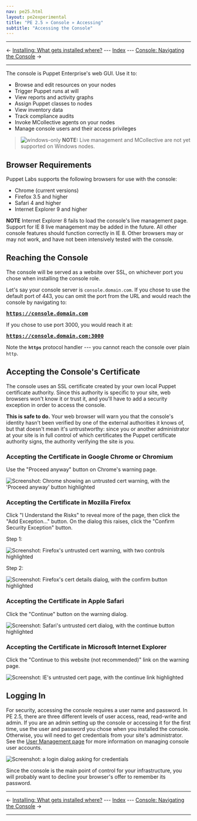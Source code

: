```yaml
---
nav: pe25.html
layout: pe2experimental
title: "PE 2.5 » Console » Accessing"
subtitle: "Accessing the Console"
---
```


* * *

&larr; [Installing: What gets installed where?](./install_what_and_where.html) --- [Index](./) --- [Console: Navigating the Console](./console_navigating.html) &rarr;

* * *



The console is Puppet Enterprise's web GUI. Use it to:

* Browse and edit resources on your nodes
* Trigger Puppet runs at will
* View reports and activity graphs
* Assign Puppet classes to nodes
* View inventory data
* Track compliance audits
* Invoke MCollective agents on your nodes
* Manage console users and their access privileges

> ![windows-only](./images/windows-logo-small.jpg) **NOTE:** Live management and MCollective are not yet supported on Windows nodes.

Browser Requirements
-----

Puppet Labs supports the following browsers for use with the console:

- Chrome (current versions)
- Firefox 3.5 and higher
- Safari 4 and higher
- Internet Explorer 9 and higher

**NOTE** Internet Explorer 8 fails to load the console's live management page. Support for IE 8 live management may be added in the future. All other console features should function correctly in IE 8. Other browsers may or may not work, and have not been intensively tested with the console. 

Reaching the Console
-----

The console will be served as a website over SSL, on whichever port you chose when installing the console role. 

Let's say your console server is `console.domain.com`. If you chose to use the default port of 443, you can omit the port from the URL and would reach the console by navigating to:

<big><strong><code>https://console.domain.com</code></strong></big>

If you chose to use port 3000, you would reach it at:

<big><strong><code>https://console.domain.com:3000</code></strong></big>

Note the **`https`** protocol handler --- you cannot reach the console over plain `http`.

Accepting the Console's Certificate
-----

The console uses an SSL certificate created by your own local Puppet certificate authority. Since this authority is specific to your site, web browsers won't know it or trust it, and you'll have to add a security exception in order to access the console. 

**This is safe to do.** Your web browser will warn you that the console's identity hasn't been verified by one of the external authorities it knows of, but that doesn't mean it's untrustworthy: since you or another administrator at your site is in full control of which certificates the Puppet certificate authority signs, the authority verifying the site is _you._ 

### Accepting the Certificate in Google Chrome or Chromium

Use the "Proceed anyway" button on Chrome's warning page.

![Screenshot: Chrome showing an untrusted cert warning, with the 'Proceed anyway' button highlighted][cert_chrome]

### Accepting the Certificate in Mozilla Firefox

Click "I Understand the Risks" to reveal more of the page, then click the "Add Exception..." button. On the dialog this raises, click the "Confirm Security Exception" button.

Step 1:

![Screenshot: Firefox's untrusted cert warning, with two controls highlighted][cert_firefox1]

Step 2:

![Screenshot: Firefox's cert details dialog, with the confirm button highlighted][cert_firefox2]

### Accepting the Certificate in Apple Safari

Click the "Continue" button on the warning dialog. 

![Screenshot: Safari's untrusted cert dialog, with the continue button highlighted][cert_safari]

### Accepting the Certificate in Microsoft Internet Explorer

Click the "Continue to this website (not recommended)" link on the warning page. 

![Screenshot: IE's untrusted cert page, with the continue link highlighted][cert_ie]

[cert_chrome]: ./images/console/accessing_cert_chrome.png
[cert_firefox1]: ./images/console/accessing_cert_firefox1.png
[cert_firefox2]: ./images/console/accessing_cert_firefox2.png
[cert_safari]: ./images/console/accessing_cert_safari.png
[cert_ie]: ./images/console/accessing_cert_ie.png
[login]: ./images/console/accessing_login.png



Logging In
-----

For security, accessing the console requires a user name and password. In PE 2.5, there are three different levels of user access, read, read-write and admin. If you are an admin setting up the console or accessing it for the first time, use the user and password you chose when you installed the console. Otherwise, you will need to get credentials from your site's administrator. See the [User Management page](./console_auth.html) for more information on managing console user accounts.

![Screenshot: a login dialog asking for credentials][login]

Since the console is the main point of control for your infrastructure, you will probably want to decline your browser's offer to remember its password. 

* * *

&larr; [Installing: What gets installed where?](./install_what_and_where.html) --- [Index](./) --- [Console: Navigating the Console](./console_navigating.html) &rarr;

* * *

